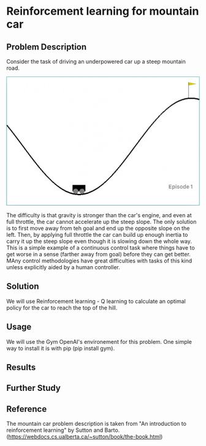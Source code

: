 # Reinforcement learning for mountain car

## Problem Description
Consider the task of driving an underpowered car up a steep mountain road. 

![alt text](mountaincar.PNG "Mountain Car environment")

The difficulty is that gravity is stronger than the car's engine, and even at full throttle, the car cannot accelerate up the steep slope. The only solution is to first move away from teh goal and end up the opposite slope on the left. Then, by applying full throttle the car can build up enough inertia to carry it up the steep slope even though it is slowing down the whole way. This is a simple example of a continuous control task where things have to get worse in a sense (farther away from goal) before they can get better. MAny control methodologies have great difficulties with tasks of this kind unless explicitly aided by a human controller. 

## Solution
We will use Reinforcement learning - Q learning to calculate an optimal policy for the car to reach the top of the hill.

## Usage
We will use the Gym OpenAI's environement for this problem. One simple way to install it is with pip (pip install gym).


## Results

## Further Study



## Reference
The mountain car problem description is taken from "An introduction to reinforcement learning" by Sutton and Barto. (https://webdocs.cs.ualberta.ca/~sutton/book/the-book.html)
